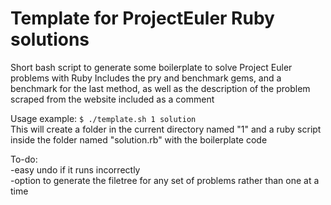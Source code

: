 # Template for ProjectEuler Ruby solutions
Short bash script to generate some boilerplate to solve Project Euler problems with Ruby
Includes the pry and benchmark gems, and a benchmark for the last method, as well as the description of the problem scraped from the website included as a comment

Usage example: 
`$ ./template.sh 1 solution`  
This will create a folder in the current directory named "1" and a ruby script inside the folder named "solution.rb" with the boilerplate code

To-do:  
-easy undo if it runs incorrectly  
-option to generate the filetree for any set of problems rather than one at a time
